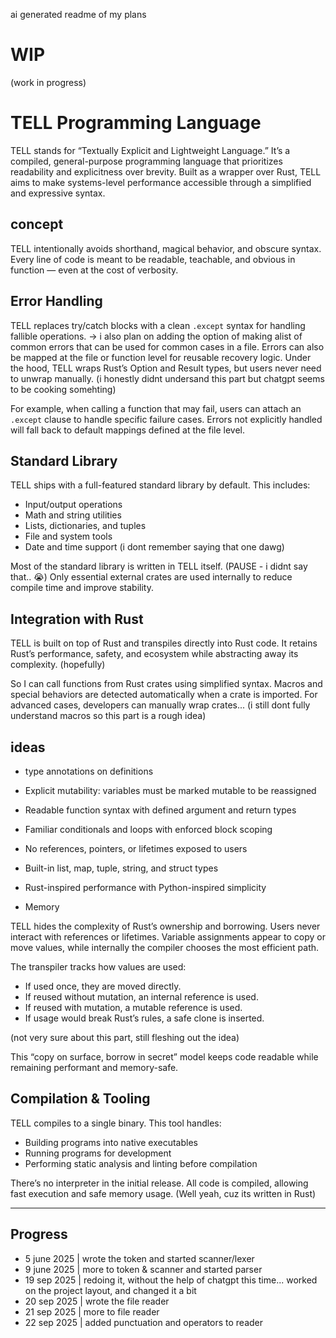 
ai generated readme of my plans 

# WIP
(work in progress)

# TELL Programming Language

TELL stands for “Textually Explicit and Lightweight Language.” It’s a compiled, general-purpose programming language that prioritizes readability and explicitness over brevity. Built as a wrapper over Rust, TELL aims to make systems-level performance accessible through a simplified and expressive syntax.



## concept

TELL  intentionally avoids shorthand, magical behavior, and obscure syntax. Every line of code is meant to be readable, teachable, and obvious in function — even at the cost of verbosity.




## Error Handling

TELL replaces try/catch blocks with a clean `.except` syntax for handling fallible operations.
-> i also plan on adding the option of making alist of common errors that can be used for common cases in a file.
Errors can also be mapped at the file or function level for reusable recovery logic. Under the hood, TELL wraps Rust’s Option and Result types, but users never need to unwrap manually.
(i honestly didnt undersand this part but chatgpt seems to be cooking somehting)

For example, when calling a function that may fail, users can attach an `.except` clause to handle specific failure cases. Errors not explicitly handled will fall back to default mappings defined at the file level.



## Standard Library

TELL ships with a full-featured standard library by default. This includes:  
- Input/output operations  
- Math and string utilities  
- Lists, dictionaries, and tuples  
- File and system tools  
- Date and time support (i dont remember saying that one dawg)

Most of the standard library is written in TELL itself. (PAUSE - i didnt say that.. :sob:) Only essential external crates are used internally to reduce compile time and improve stability.



## Integration with Rust

TELL is built on top of Rust and transpiles directly into  Rust code. It retains Rust’s performance, safety, and ecosystem while abstracting away its complexity. (hopefully)

So I can call functions from Rust crates using simplified syntax. Macros and special behaviors are detected automatically when a crate is imported. For advanced cases, developers can manually wrap crates...
                                                                 (i still dont fully understand macros so this part is a rough idea)
                                                                 


## ideas
  
- type annotations on definitions  
- Explicit mutability: variables must be marked mutable to be reassigned  
- Readable function syntax with defined argument and return types  
- Familiar conditionals and loops with enforced block scoping  
- No references, pointers, or lifetimes exposed to users  
- Built-in list, map, tuple, string, and struct types  
- Rust-inspired performance with Python-inspired simplicity  

- Memory 

TELL hides the complexity of Rust’s ownership and borrowing. Users never interact with references or lifetimes. Variable assignments appear to copy or move values, while internally the compiler chooses the most efficient path.

The transpiler tracks how values are used:  
- If used once, they are moved directly.  
- If reused without mutation, an internal reference is used.  
- If reused with mutation, a mutable reference is used.  
- If usage would break Rust’s rules, a safe clone is inserted.  

(not very sure about this part, still fleshing out the idea)

This “copy on surface, borrow in secret” model keeps code readable while remaining performant and memory-safe.

## Compilation & Tooling

TELL compiles to a single binary. This tool handles:  
- Building programs into native executables  
- Running programs for development  
- Performing static analysis and linting before compilation  

There’s no interpreter in the initial release. All code is compiled, allowing fast execution and safe memory usage.
(Well yeah, cuz its written in Rust)


---


## Progress
- 5 june 2025 | wrote the token and started scanner/lexer
- 9 june 2025 | more to token & scanner and started parser
- 19 sep 2025 | redoing it, without the help of chatgpt this time... worked on the project layout, and changed it a bit 
- 20 sep 2025 | wrote the file reader
- 21 sep 2025 | more to file reader
- 22 sep 2025 | added punctuation and operators to reader
